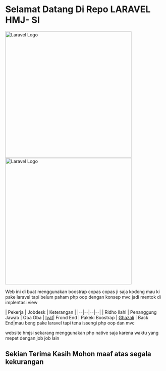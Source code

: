 # Selamat Datang Di Repo  LARAVEL HMJ- SI 

<p ><a  href="sisfouinam"  target="_blank"><img  src="https://cdn.discordapp.com/attachments/873016107391402044/1118054320089342012/2343.png"  width="400"  alt="Laravel Logo"></a><a  href="https://laravel.com"  target="_blank"><img  src="https://raw.githubusercontent.com/laravel/art/master/logo-lockup/5%20SVG/2%20CMYK/1%20Full%20Color/laravel-logolockup-cmyk-red.svg"  width="400"  alt="Laravel Logo"></a></p>


Web ini di buat menggunakan boostrap copas copas ji saja kodong mau ki pake laravel tapi belum paham php oop dengan konsep mvc jadi mentok di implentasi view

			   
| Pekerja  | Jobdesk  | Keterangan  |
|--|--|--|--|
| Ridho Ilahi | Penanggung Jawab  | Oba Oba
| [Iyat](github.com/rynhdyt19)| Frond End | Pakeki Boostrap
 | [Ghazali](github.com/cipaxdragon)  | Back End|mau beng pake laravel tapi tena issengi php oop dan mvc 


website hmjsi sekarang menggunakan php native saja karena waktu yang mepet dengan job job lain


## Sekian Terima Kasih Mohon maaf atas segala kekurangan

